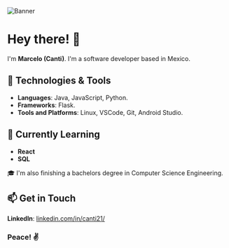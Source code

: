 <picture>
  <img alt="Banner" src="https://imgur.com/SVAAGAf.jpg">
</picture>

# Hey there! 👋

I'm **Marcelo (Canti)**. I'm a software developer based in Mexico.

## 🔧 Technologies & Tools

* **Languages**: Java, JavaScript, Python.
* **Frameworks**: Flask.
* **Tools and Platforms**: Linux, VSCode, Git, Android Studio.

## 🌱 Currently Learning
* **React**
* **SQL**

🎓 I'm also finishing a bachelors degree in Computer Science Engineering.

## 📫 Get in Touch
**LinkedIn**: [linkedin.com/in/canti21/](https://www.linkedin.com/in/canti21/)

### Peace! ✌️
